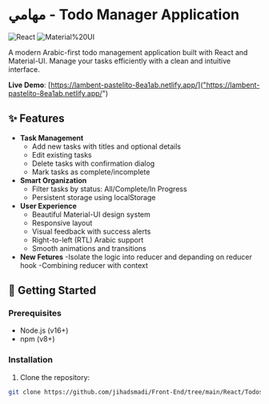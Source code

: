 # مهامي - Todo Manager Application

![React](https://img.shields.io/badge/React-18-blue?logo=react)
![Material%20UI](https://img.shields.io/badge/Material%20UI-5.14-lightblue?logo=mui)


A modern Arabic-first todo management application built with React and Material-UI. Manage your tasks efficiently with a clean and intuitive interface.

**Live Demo**: [https://lambent-pastelito-8ea1ab.netlify.app/]("https://lambent-pastelito-8ea1ab.netlify.app/")



## ✨ Features

- **Task Management**
  - Add new tasks with titles and optional details
  - Edit existing tasks
  - Delete tasks with confirmation dialog
  - Mark tasks as complete/incomplete
- **Smart Organization**
  - Filter tasks by status: All/Complete/In Progress
  - Persistent storage using localStorage
- **User Experience**
  - Beautiful Material-UI design system
  - Responsive layout
  - Visual feedback with success alerts
  - Right-to-left (RTL) Arabic support
  - Smooth animations and transitions
- **New Fetures**
  -Isolate the logic into reducer and depanding on reducer hook
  -Combining reducer with context  
## 🚀 Getting Started

### Prerequisites
- Node.js (v16+)
- npm (v8+)

### Installation
1. Clone the repository:
```bash
git clone https://github.com/jihadsmadi/Front-End/tree/main/React/Todos%20App
